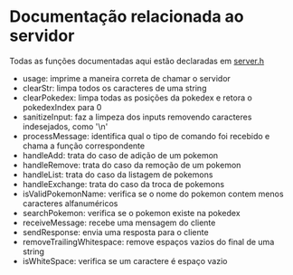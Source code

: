# Documentação relacionada ao servidor

Todas as funções documentadas aqui estão declaradas em [server.h](../server.h)

- usage: imprime a maneira correta de chamar o servidor
- clearStr: limpa todos os caracteres de uma string
- clearPokedex: limpa todas as posições da pokedex e retora o pokedexIndex para 0
- sanitizeInput: faz a limpeza dos inputs removendo caracteres indesejados, como '\n'
- processMessage: identifica qual o tipo de comando foi recebido e chama a função correspondente
- handleAdd: trata do caso de adição de um pokemon
- handleRemove: trata do caso da remoção de um pokemon
- handleList: trata do caso da listagem de pokemons
- handleExchange: trata do caso da troca de pokemons
- isValidPokemonName: verifica se o nome do pokemon contem menos caracteres alfanuméricos
- searchPokemon: verifica se o pokemon existe na pokedex
- receiveMessage: recebe uma mensagem do cliente
- sendResponse: envia uma resposta para o cliente
- removeTrailingWhitespace: remove espaços vazios do final de uma string
- isWhiteSpace: verifica se um caractere é espaço vazio
